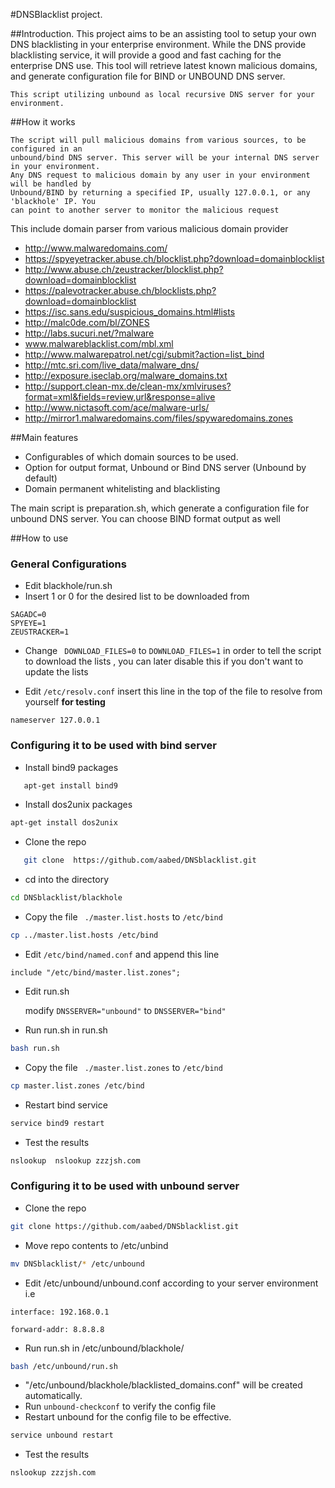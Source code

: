 #DNSBlacklist project.

##Introduction.
	This project aims to be an assisting tool to setup your own DNS blacklisting in your
	enterprise environment. While the DNS provide blacklisting service, it will provide
	a good and fast caching for the enterprise DNS use. This tool will retrieve latest known
	malicious domains, and generate configuration file for BIND or UNBOUND DNS server.

	This script utilizing unbound as local recursive DNS server for your environment.

##How it works

	The script will pull malicious domains from various sources, to be configured in an
	unbound/bind DNS server. This server will be your internal DNS server in your environment.
	Any DNS request to malicious domain by any user in your environment will be handled by 
	Unbound/BIND by returning a specified IP, usually 127.0.0.1, or any 'blackhole' IP. You 
	can point to another server to monitor the malicious request

This include domain parser from various malicious domain provider
- http://www.malwaredomains.com/
- https://spyeyetracker.abuse.ch/blocklist.php?download=domainblocklist
- http://www.abuse.ch/zeustracker/blocklist.php?download=domainblocklist
- https://palevotracker.abuse.ch/blocklists.php?download=domainblocklist
- https://isc.sans.edu/suspicious_domains.html#lists
- http://malc0de.com/bl/ZONES
- http://labs.sucuri.net/?malware
- www.malwareblacklist.com/mbl.xml
- http://www.malwarepatrol.net/cgi/submit?action=list_bind
- http://mtc.sri.com/live_data/malware_dns/
- http://exposure.iseclab.org/malware_domains.txt
- http://support.clean-mx.de/clean-mx/xmlviruses?format=xml&fields=review,url&response=alive
- http://www.nictasoft.com/ace/malware-urls/
- http://mirror1.malwaredomains.com/files/spywaredomains.zones

##Main features
- Configurables of which domain sources to be used.
- Option for output format, Unbound or Bind DNS server (Unbound by default)
- Domain permanent whitelisting and blacklisting

The main script is preparation.sh, which generate a configuration 
file for unbound DNS server. You can choose BIND format output as well

##How to use 
### General Configurations
- Edit blackhole/run.sh
- Insert 1 or 0 for the desired list to be downloaded from
~~~
SAGADC=0
SPYEYE=1
ZEUSTRACKER=1
~~~
- Change ` DOWNLOAD_FILES=0` to `DOWNLOAD_FILES=1` in order to tell the script to download the lists , you can later disable this if you don't want to update the lists

- Edit `/etc/resolv.conf` insert this line in the top of the file to resolve from yourself  **for testing**
```
nameserver 127.0.0.1
```

### Configuring it to be used with bind server

- Install bind9 packages
```bash 
   apt-get install bind9
   ```
- Install dos2unix packages
```bash
apt-get install dos2unix
```
- Clone the repo
```bash 
   git clone  https://github.com/aabed/DNSblacklist.git 
   ```
- cd into the directory
```bash
cd DNSblacklist/blackhole
```
- Copy the file ` ./master.list.hosts` to `/etc/bind`
```bash 
cp ../master.list.hosts /etc/bind
```

- Edit `/etc/bind/named.conf` and append this line
~~~
include "/etc/bind/master.list.zones";
~~~
- Edit run.sh 

    modify  ` DNSSERVER="unbound" `  to ` DNSSERVER="bind" ` 

- Run run.sh in run.sh
```bash
bash run.sh
```
- Copy the file ` ./master.list.zones` to `/etc/bind`
```bash 
cp master.list.zones /etc/bind
```
- Restart bind service
``` bash 
service bind9 restart
```
- Test the results
```bash
nslookup  nslookup zzzjsh.com
```

### Configuring it to be used with unbound server
- Clone the repo
```bash
git clone https://github.com/aabed/DNSblacklist.git 
```
- Move repo contents to /etc/unbind
```bash
mv DNSblacklist/* /etc/unbound
```
- Edit /etc/unbound/unbound.conf according to your server environment
i.e
```
interface: 192.168.0.1
```
```
forward-addr: 8.8.8.8
```

- Run run.sh in /etc/unbound/blackhole/
```bash
bash /etc/unbound/run.sh
```

- "/etc/unbound/blackhole/blacklisted_domains.conf" will be created automatically.
- Run `unbound-checkconf` to verify the config file
- Restart unbound for the config file to be effective.
```bash
service unbound restart
```
- Test the results
```bash
nslookup zzzjsh.com
```
